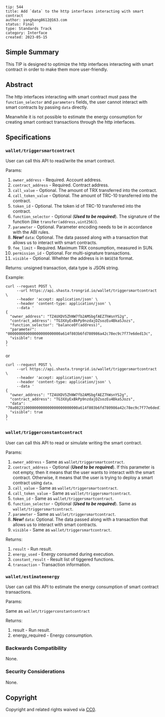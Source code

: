 ```
tip: 544
title: Add `data` to the http interfaces interacting with smart contract
author: yanghang8612@163.com
status: Final
type: Standards Track
category: Interface
created: 2023-05-15
```

## Simple Summary

This TIP is designed to optimize the http interfaces interacting with smart contract in order to make them more user-friendly.

## Abstract

The http interfaces interacting with smart contract must pass the `function_selector` and `parameters` fields, the user cannot interact with smart contracts by passing `data` directly.

Meanwhile it is not possible to estimate the energy consumption for creating smart contract transactions through the http interfaces.

## Specifications

### `wallet/triggersmartcontract`
User can call this API to read/write the smart contract.

Params:

1. `owner_address` - Required. Account address.
2. `contract_address` - Required. Contract address.
3. `call_value` - Optional. The amount of TRX transferred into the contract.
4. `call_token_value` - Optional. The amount of TRC-10 transferred into the contract.
5. `token_id` - Optional. The token id of TRC-10 transferred into the contract.
6. `function_selector` - Optional (***Used to be required***). The signature of the function (like `transfer(address,uint256)`).
7. `parameter` - Optional. Parameter encoding needs to be in accordance with the ABI rules.
8. ***New!*** `data`: Optional. The data passed along with a transaction that allows us to interact with smart contracts.
9. `fee_limit` - Required. Maximum TRX consumption, measured in SUN.
10. `permission_id` - Optional. For multi-signature transactions.
11. `visible` - Optional. Whehter the address is in `BASE58` format.

Returns: unsigned transaction, data type is JSON string.

Example:
```
curl --request POST \
     --url https://api.shasta.trongrid.io/wallet/triggersmartcontract \
     --header 'accept: application/json' \
     --header 'content-type: application/json' \
     --data '
{
  "owner_address": "TZ4UXDV5ZhNW7fb2AMSbgfAEZ7hWsnYS2g",
  "contract_address": "TG3XXyExBkPp9nzdajDZsozEu4BkaSJozs",
  "function_selector": "balanceOf(address)",
  "parameter": "000000000000000000000000a614f803b6fd780986a42c78ec9c7f77e6ded13c",
  "visible": true
}
'
```
or
```
curl --request POST \
     --url https://api.shasta.trongrid.io/wallet/triggersmartcontract \
     --header 'accept: application/json' \
     --header 'content-type: application/json' \
     --data '
{
  "owner_address": "TZ4UXDV5ZhNW7fb2AMSbgfAEZ7hWsnYS2g",
  "contract_address": "TG3XXyExBkPp9nzdajDZsozEu4BkaSJozs",
  "data": "70a08231000000000000000000000000a614f803b6fd780986a42c78ec9c7f77e6ded13c",
  "visible": true
}
'
```

### `wallet/triggerconstantcontract`
User can call this API to read or simulate writing the smart contract.

Params:

1. `owner_address` - Same as `wallet/triggersmartcontract`.
2. `contract_address` - Optional (***Used to be required***). If this parameter is not empty, then it means that the user wants to interact with the smart contract. Otherwise, it means that the user is trying to deploy a smart contract using `data`.
3. `call_value` - Same as `wallet/triggersmartcontract`.
4. `call_token_value` - Same as `wallet/triggersmartcontract`.
5. `token_id` - Same as `wallet/triggersmartcontract`.
6. `function_selector` - Optional (***Used to be required***). Same as `wallet/triggersmartcontract`.
7. `parameter` - Same as `wallet/triggersmartcontract`.
8. ***New!*** `data`: Optional. The data passed along with a transaction that allows us to interact with smart contracts.
9.  `visible` - Same as `wallet/triggersmartcontract`.

Returns: 

1. `result` - Run result.
2. `energy_used` - Energy consumed during execution.
3. `constant_result` - Result list of tiggered functions.
4. `transaction` - Transaction information.

### `wallet/estimateenergy`
User can call this API to estimate the energy consumption of smart contract transactions.

Params:

Same as `wallet/triggerconstantcontract`

Returns:

1. result - Run result.
2. energy_required - Energy consumption.

### Backwards Compatibility
None.

### Security Considerations
None.

## Copyright

Copyright and related rights waived via [CC0](LICENSE.md).
